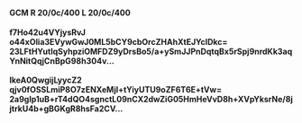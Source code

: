 #### GCM R 20/0c/400 L 20/0c/400
**f7Ho42u4VYjysRvJ**<br/>**o44xOIia3EVywGwJ0ML5bCY9cbOrcZHAhXtEJYcIDkc=**<br/>**23LFtHYutlqSyhpziOMFDZ9yDrsBo5/a+ySmJJPnDqtqBx5rSpj9nrdKk3aqYnNitQqjCnBpG98h304v...**<br/><br/>
**lkeA0QwgijLyycZ2**<br/>**qjv0fOSSLmiP8O7zENXeMjl+tYiyUTU9oZF6T6E+tVw=**<br/>**2a9glp1uB+rT4dQO4sgnctL09nCX2dwZiG05HmHeVvD8h+XVpYksrNe/8jjtrkU4b+gBGKgR8hsFa2CV...**